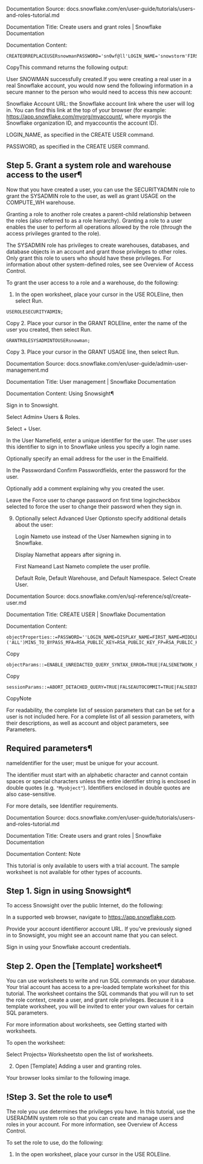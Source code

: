 Documentation Source:
docs.snowflake.com/en/user-guide/tutorials/users-and-roles-tutorial.md

Documentation Title:
Create users and grant roles | Snowflake Documentation

Documentation Content:
```
CREATEORREPLACEUSERsnowmanPASSWORD='sn0wf@ll'LOGIN_NAME='snowstorm'FIRST_NAME='Snow'LAST_NAME='Storm'EMAIL='snow.storm@snowflake.com'MUST_CHANGE_PASSWORD=trueDEFAULT_WAREHOUSE=COMPUTE_WH;
```
CopyThis command returns the following output:

User SNOWMAN successfully created.If you were creating a real user in a real Snowflake account, you would now send the
following information in a secure manner to the person who would need to access
this new account:

Snowflake Account URL: the Snowflake account link where the user will log in.
You can find this link at the top of your browser
(for example: https://app.snowflake.com/myorg/myaccount/,
where myorgis the Snowflake organization ID, and myaccountis the account ID).

LOGIN\_NAME, as specified in the CREATE USER command.

PASSWORD, as specified in the CREATE USER command.

Step 5. Grant a system role and warehouse access to the user¶
-------------------------------------------------------------

Now that you have created a user, you can use the SECURITYADMIN role to grant the
SYSADMIN role to the user, as well as grant USAGE on the COMPUTE\_WH warehouse.

Granting a role to another role creates a parent-child relationship between the roles
(also referred to as a role hierarchy). Granting a role to a user enables the user to perform
all operations allowed by the role (through the access privileges granted to the role).

The SYSADMIN role has privileges to create warehouses, databases, and database objects
in an account and grant those privileges to other roles. Only grant this role to users who should
have these privileges. For information about other system-defined roles, see
see Overview of Access Control.

To grant the user access to a role and a warehouse, do the following:

1. In the open worksheet, place your cursor in the USE ROLEline,
then select Run.


```
USEROLESECURITYADMIN;
```
Copy
2. Place your cursor in the GRANT ROLEline, enter the name of the user you created,
then select Run.


```
GRANTROLESYSADMINTOUSERsnowman;
```
Copy
3. Place your cursor in the GRANT USAGE line, then select Run.



Documentation Source:
docs.snowflake.com/en/user-guide/admin-user-management.md

Documentation Title:
User management | Snowflake Documentation

Documentation Content:
Using Snowsight¶

Sign in to Snowsight.

Select Admin» Users & Roles.

Select + User.

In the User Namefield, enter a unique identifier for the user. The user uses this identifier to sign in to Snowflake unless you
specify a login name.

Optionally specify an email address for the user in the Emailfield.

In the Passwordand Confirm Passwordfields, enter the password for the user.

Optionally add a comment explaining why you created the user.

Leave the Force user to change password on first time logincheckbox selected to force the user to change their password when they
sign in.

9. Optionally select Advanced User Optionsto specify additional details about the user:


	Login Nameto use instead of the User Namewhen signing in to Snowflake.
	
	Display Namethat appears after signing in.
	
	First Nameand Last Nameto complete the user profile.
	
	Default Role, Default Warehouse, and Default Namespace.
Select Create User.



Documentation Source:
docs.snowflake.com/en/sql-reference/sql/create-user.md

Documentation Title:
CREATE USER | Snowflake Documentation

Documentation Content:
```
objectProperties::=PASSWORD=''LOGIN_NAME=DISPLAY_NAME=FIRST_NAME=MIDDLE_NAME=LAST_NAME=EMAIL=MUST_CHANGE_PASSWORD=TRUE|FALSEDISABLED=TRUE|FALSEDAYS_TO_EXPIRY=MINS_TO_UNLOCK=DEFAULT_WAREHOUSE=DEFAULT_NAMESPACE=DEFAULT_ROLE=DEFAULT_SECONDARY_ROLES=('ALL')MINS_TO_BYPASS_MFA=RSA_PUBLIC_KEY=RSA_PUBLIC_KEY_FP=RSA_PUBLIC_KEY_2=RSA_PUBLIC_KEY_2_FP=COMMENT=''
```
Copy
```
objectParams::=ENABLE_UNREDACTED_QUERY_SYNTAX_ERROR=TRUE|FALSENETWORK_POLICY=
```
Copy
```
sessionParams::=ABORT_DETACHED_QUERY=TRUE|FALSEAUTOCOMMIT=TRUE|FALSEBINARY_INPUT_FORMAT=BINARY_OUTPUT_FORMAT=DATE_INPUT_FORMAT=DATE_OUTPUT_FORMAT=ERROR_ON_NONDETERMINISTIC_MERGE=TRUE|FALSEERROR_ON_NONDETERMINISTIC_UPDATE=TRUE|FALSEJSON_INDENT=LOCK_TIMEOUT=QUERY_TAG=ROWS_PER_RESULTSET=SIMULATED_DATA_SHARING_CONSUMER=STATEMENT_TIMEOUT_IN_SECONDS=STRICT_JSON_OUTPUT=TRUE|FALSETIMESTAMP_DAY_IS_ALWAYS_24H=TRUE|FALSETIMESTAMP_INPUT_FORMAT=TIMESTAMP_LTZ_OUTPUT_FORMAT=TIMESTAMP_NTZ_OUTPUT_FORMAT=TIMESTAMP_OUTPUT_FORMAT=TIMESTAMP_TYPE_MAPPING=TIMESTAMP_TZ_OUTPUT_FORMAT=TIMEZONE=TIME_INPUT_FORMAT=TIME_OUTPUT_FORMAT=TRANSACTION_DEFAULT_ISOLATION_LEVEL=TWO_DIGIT_CENTURY_START=UNSUPPORTED_DDL_ACTION=USE_CACHED_RESULT=TRUE|FALSEWEEK_OF_YEAR_POLICY=WEEK_START=
```
CopyNote

For readability, the complete list of session parameters that can be set for a user is not included here. For a complete list of all
session parameters, with their descriptions, as well as account and object parameters, see Parameters.

Required parameters¶
--------------------

nameIdentifier for the user; must be unique for your account.

The identifier must start with an alphabetic character and cannot contain spaces or special characters unless the entire identifier
string is enclosed in double quotes (e.g. `"Myobject"`). Identifiers enclosed in double quotes are also case-sensitive.

For more details, see Identifier requirements.



Documentation Source:
docs.snowflake.com/en/user-guide/tutorials/users-and-roles-tutorial.md

Documentation Title:
Create users and grant roles | Snowflake Documentation

Documentation Content:
Note

This tutorial is only available to users with a trial account. The sample worksheet is not available
for other types of accounts.

Step 1. Sign in using Snowsight¶
--------------------------------

To access Snowsight over the public Internet, do the following:

In a supported web browser, navigate to https://app.snowflake.com.

Provide your account identifieror account URL.
If you’ve previously signed in to Snowsight, you might see an account name that you can select.

Sign in using your Snowflake account credentials.

Step 2. Open the [Template] worksheet¶
--------------------------------------

You can use worksheets to write and run SQL commands on your database.
Your trial account has access to a pre-loaded template worksheet for this tutorial.
The worksheet contains the SQL commands that you will run to set the role context,
create a user, and grant role privileges. Because it is a template worksheet, you
will be invited to enter your own values for certain SQL parameters.

For more information about worksheets, see Getting started with worksheets.

To open the worksheet:

Select Projects» Worksheetsto open the list of worksheets.

2. Open [Template] Adding a user and granting roles.

Your browser looks similar to the following image.

!Step 3. Set the role to use¶
----------------------------

The role you use determines the privileges you have. In this tutorial, use the
USERADMIN system role so that you can create and manage users and roles in your
account. For more information, see Overview of Access Control.

To set the role to use, do the following:

1. In the open worksheet, place your cursor in the USE ROLEline.



